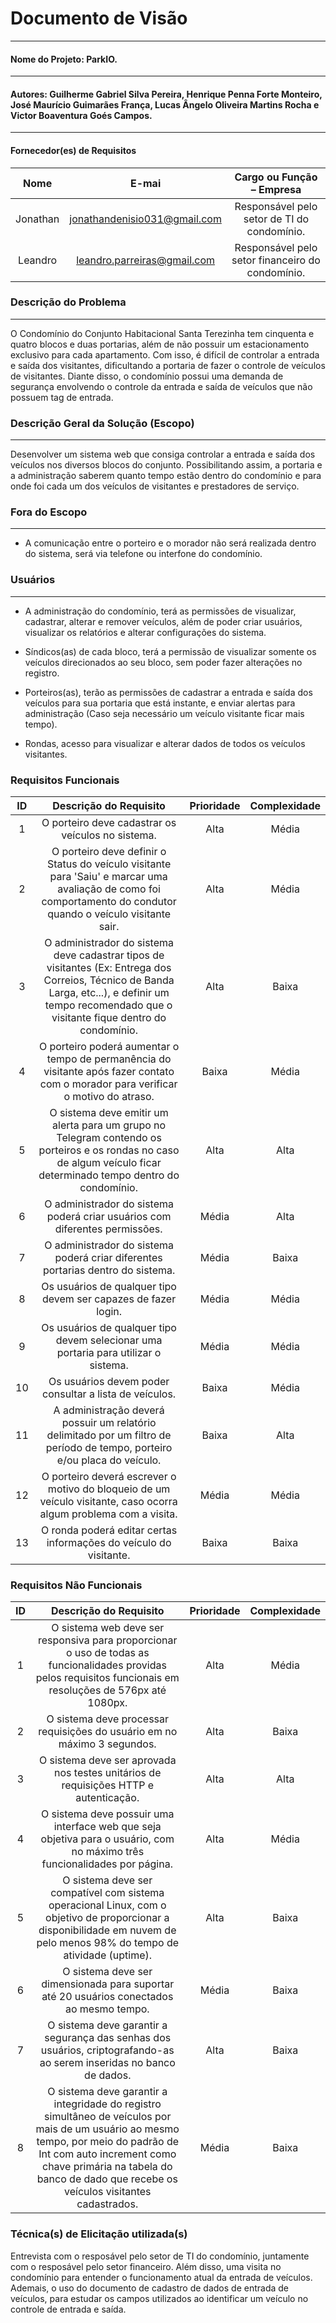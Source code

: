 
# Documento de Visão
----------------------------------------------------------------------------------------------------------------
#### Nome do Projeto: ParkIO.
----------------------------------------------------------------------------------------------------------------
#### Autores: Guilherme Gabriel Silva Pereira, Henrique Penna Forte Monteiro, José Maurício Guimarães França, Lucas Ângelo Oliveira Martins Rocha e Victor Boaventura Goés Campos.
----------------------------------------------------------------------------------------------------------------
#### Fornecedor(es) de Requisitos

|      Nome     |               E-mai              |                 Cargo ou Função – Empresa            |
|:-------------:|:--------------------------------:|:----------------------------------------------------:|
|    Jonathan   |   jonathandenisio031@gmail.com   |     Responsável pelo setor de TI do condomínio.      |
|    Leandro    |   leandro.parreiras@gmail.com    |     Responsável pelo setor financeiro do condomínio. |

### Descrição do Problema
----------------------------------------------------------------------------------------------------------------
O Condomínio do Conjunto Habitacional Santa Terezinha tem cinquenta e quatro blocos e duas portarias, além de não possuir um estacionamento exclusivo para cada apartamento. Com isso, é difícil de controlar a entrada e saída dos visitantes, dificultando a portaria de fazer o controle de veículos de visitantes. Diante disso, o condomínio possui uma demanda de segurança envolvendo o controle da entrada e saída de veículos que não possuem tag de entrada.

### Descrição Geral da Solução (Escopo)
----------------------------------------------------------------------------------------------------------------
Desenvolver um sistema web que consiga controlar a entrada e saída dos veículos nos diversos blocos do conjunto. Possibilitando assim, a portaria e a administração saberem quanto tempo estão dentro do condomínio e para onde foi cada um dos veículos de visitantes e prestadores de serviço.

### Fora do Escopo
----------------------------------------------------------------------------------------------------------------
- A comunicação entre o porteiro e o morador não será realizada dentro do sistema, será via telefone ou interfone do condomínio.

### Usuários
----------------------------------------------------------------------------------------------------------------
* A administração do condomínio, terá as permissões de visualizar, cadastrar, alterar e remover veículos, além de poder criar usuários, visualizar os relatórios e alterar configurações do sistema.

* Síndicos(as) de cada bloco, terá a permissão de visualizar somente os veículos direcionados ao seu bloco, sem poder fazer alterações no registro.

* Porteiros(as), terão as permissões de cadastrar a entrada e saída dos veículos para sua portaria que está instante, e enviar alertas para administração (Caso seja necessário um veículo visitante ficar mais tempo).

* Rondas, acesso para visualizar e alterar dados de todos os veículos visitantes.

### Requisitos Funcionais

ID | Descrição do Requisito | Prioridade | Complexidade
:-:|:-:|:-:|:-:
1 | O porteiro deve cadastrar os veículos no sistema.| Alta | Média
2 | O porteiro deve definir o Status do veículo visitante para 'Saiu' e marcar uma avaliação de como foi comportamento do condutor quando o veículo visitante sair. | Alta | Média
3 | O administrador do sistema deve cadastrar tipos de visitantes (Ex: Entrega dos Correios, Técnico de Banda Larga, etc...), e definir um tempo recomendado que o visitante fique dentro do condomínio. | Alta | Baixa
4 | O porteiro poderá aumentar o tempo de permanência do visitante após fazer contato com o morador para verificar o motivo do atraso. | Baixa | Média
5 | O sistema deve emitir um alerta para um grupo no Telegram contendo os porteiros e os rondas no caso de algum veículo ficar determinado tempo dentro do condomínio. | Alta | Alta
6 | O administrador do sistema poderá criar usuários com diferentes permissões. | Média | Alta
7 | O administrador do sistema poderá criar diferentes portarias dentro do sistema. | Média | Baixa
8 | Os usuários de qualquer tipo devem ser capazes de fazer login. | Média | Média
9 | Os usuários de qualquer tipo devem selecionar uma portaria para utilizar o sistema. | Média | Média
10 | Os usuários devem poder consultar a lista de veículos. | Baixa | Média
11 | A administração deverá possuir um relatório delimitado por um filtro de período de tempo, porteiro e/ou placa do veículo. | Baixa | Alta
12 | O porteiro deverá escrever o motivo do bloqueio de um veículo visitante, caso ocorra algum problema com a visita. | Média | Média
13 | O ronda poderá editar certas informações do veículo do visitante. | Baixa | Baixa

### Requisitos Não Funcionais

ID | Descrição do Requisito | Prioridade | Complexidade
:-:|:-:|:-:|:-:
1 | O sistema web deve ser responsiva para proporcionar o uso de todas as funcionalidades providas pelos requisitos funcionais em resoluções de 576px até 1080px. | Alta | Média
2 | O sistema deve processar requisições do usuário em no máximo 3 segundos. | Alta | Baixa
3 | O sistema deve ser aprovada nos testes unitários de requisições HTTP e autenticação. | Alta | Alta
4 | O sistema deve possuir uma interface web que seja objetiva para o usuário, com no máximo três funcionalidades por página. | Alta | Média
5 | O sistema deve ser compatível com sistema operacional Linux, com o objetivo de proporcionar a disponibilidade em nuvem de pelo menos 98% do tempo de atividade (uptime). | Alta | Baixa
6 | O sistema deve ser dimensionada para suportar até 20 usuários conectados ao mesmo tempo. | Média |Baixa
7 | O sistema deve garantir a segurança das senhas dos usuários, criptografando-as ao serem inseridas no banco de dados. | Alta | Baixa
8 | O sistema deve garantir a integridade do registro simultâneo de veículos por mais de um usuário ao mesmo tempo, por meio do padrão de Int com auto increment como chave primária na tabela do banco de dado que recebe os veículos visitantes cadastrados. | Média | Baixa

### Técnica(s) de Elicitação utilizada(s)

Entrevista com o resposável pelo setor de TI do condomínio, juntamente com o resposável pelo setor financeiro. Além disso, uma visita no condomínio para entender o funcionamento atual da entrada de veículos.
Ademais, o uso do documento de cadastro de dados de entrada de veículos, para estudar os campos utilizados ao identificar um veículo no controle de entrada e saída.
